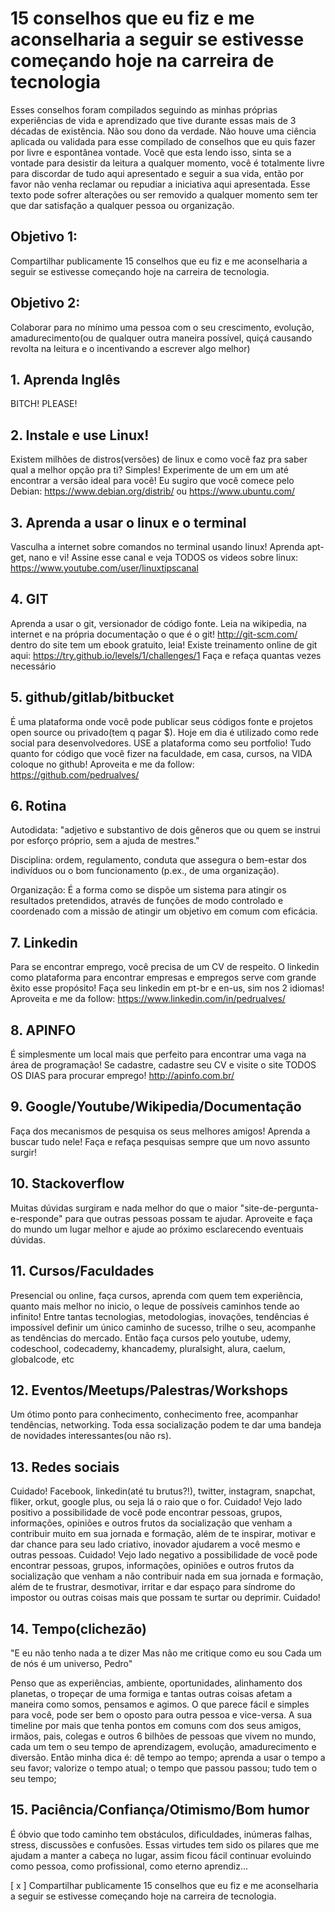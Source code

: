 # 15 conselhos que eu fiz e me aconselharia a seguir se estivesse começando hoje na carreira de tecnologia

Esses conselhos foram compilados seguindo as minhas próprias experiências de vida e aprendizado que tive durante essas mais de 3 décadas de existência.
Não sou dono da verdade.
Não houve uma ciência aplicada ou validada para esse compilado de conselhos que eu quis fazer por livre e espontânea vontade.
Você que esta lendo isso, sinta se a vontade para desistir da leitura a qualquer momento, você é totalmente livre para discordar de tudo aqui apresentado e seguir a sua vida, então por favor não venha reclamar ou repudiar a iniciativa aqui apresentada.
Esse texto pode sofrer alterações ou ser removido a qualquer momento sem ter que dar satisfação a qualquer pessoa ou organização.

## Objetivo 1:

Compartilhar publicamente 15 conselhos que eu fiz e me aconselharia a seguir se estivesse começando hoje na carreira de tecnologia.

## Objetivo 2:

Colaborar para no mínimo uma pessoa com o seu crescimento, evolução, amadurecimento(ou de qualquer outra maneira possível, quiçá causando revolta na leitura e o incentivando a escrever algo melhor) 

## 1. Aprenda Inglês

BITCH! PLEASE!

## 2. Instale e use Linux!

Existem milhões de distros(versões) de linux e como você faz pra saber qual a melhor opção pra ti?
Simples! Experimente de um em um até encontrar a versão ideal para você!
Eu sugiro que você comece pelo Debian: https://www.debian.org/distrib/ ou https://www.ubuntu.com/

## 3. Aprenda a usar o linux e o terminal

Vasculha a internet sobre comandos no terminal usando linux!
Aprenda apt-get, nano e vi!
Assine esse canal e veja TODOS os videos sobre linux: https://www.youtube.com/user/linuxtipscanal

## 4. GIT

Aprenda a usar o git, versionador de código fonte. Leia na wikipedia, na internet e na própria documentação o que é o git!
http://git-scm.com/ dentro do site tem um ebook gratuito, leia!
Existe treinamento online de git aqui: https://try.github.io/levels/1/challenges/1
Faça e refaça quantas vezes necessário

## 5. github/gitlab/bitbucket

É uma plataforma onde você pode publicar seus códigos fonte e projetos open source ou privado(tem q pagar $).
Hoje em dia é utilizado como rede social para desenvolvedores. USE a plataforma como seu portfolio!
Tudo quanto for código que você fizer na faculdade, em casa, cursos, na VIDA coloque no github!
Aproveita e me da follow: https://github.com/pedrualves/

## 6. Rotina

Autodidata:
"adjetivo e substantivo de dois gêneros
 que ou quem se instrui por esforço próprio, sem a ajuda de mestres."

Disciplina:
ordem, regulamento, conduta que assegura o bem-estar dos indivíduos ou o bom funcionamento (p.ex., de uma organização).

Organização:
É a forma como se dispõe um sistema para atingir os resultados pretendidos, através de funções de modo controlado e coordenado com a missão de atingir um objetivo em comum com eficácia.

## 7. Linkedin

Para se encontrar emprego, você precisa de um CV de respeito. O linkedin como plataforma para encontrar empresas e empregos serve com grande êxito esse propósito!
Faça seu linkedin em pt-br e en-us, sim nos 2 idiomas! Aproveita e me da follow: https://www.linkedin.com/in/pedrualves/

## 8. APINFO

É simplesmente um local mais que perfeito para encontrar uma vaga na área de programação!
Se cadastre, cadastre seu CV e visite o site TODOS OS DIAS para procurar emprego!
http://apinfo.com.br/

## 9. Google/Youtube/Wikipedia/Documentação

Faça dos mecanismos de pesquisa os seus melhores amigos! Aprenda a buscar tudo nele! Faça e refaça pesquisas sempre que um novo assunto surgir!

## 10. Stackoverflow

Muitas dúvidas surgiram e nada melhor do que o maior "site-de-pergunta-e-responde" para que outras pessoas possam te ajudar.
Aproveite e faça do mundo um lugar melhor e ajude ao próximo esclarecendo eventuais dúvidas.

## 11. Cursos/Faculdades

Presencial ou online, faça cursos, aprenda com quem tem experiência, quanto mais melhor no inicio, o leque de possíveis caminhos tende ao infinito!
Entre tantas tecnologias, metodologias, inovações, tendências é impossível definir um único caminho de sucesso, trilhe o seu, acompanhe as tendências do mercado.
Então faça cursos pelo youtube, udemy, codeschool, codecademy, khancademy, pluralsight, alura, caelum, globalcode, etc

## 12. Eventos/Meetups/Palestras/Workshops

Um ótimo ponto para conhecimento, conhecimento free, acompanhar tendências, networking.
Toda essa socialização podem te dar uma bandeja de novidades interessantes(ou não rs).

## 13. Redes sociais

Cuidado!
Facebook, linkedin(até tu brutus?!), twitter, instagram, snapchat, fliker, orkut, google plus, ou seja lá o raio que o for.
Cuidado! 
Vejo lado positivo a possibilidade de você pode encontrar pessoas, grupos, informações, opiniões e outros frutos da socialização que venham a contribuir muito em sua jornada e formação, além de te inspirar, motivar e dar chance para seu lado criativo, inovador ajudarem a você mesmo e outras pessoas.
Cuidado! 
Vejo lado negativo a possibilidade de você pode encontrar pessoas, grupos, informações, opiniões e outros frutos da socialização que venham a não contribuir nada em sua jornada e formação, além de te frustrar, desmotivar, irritar e dar espaço para síndrome do impostor ou outras coisas mais que possam te surtar ou deprimir.
Cuidado!

## 14. Tempo(clichezão)

"E eu não tenho nada a te dizer
Mas não me critique como eu sou
Cada um de nós é um universo, Pedro"

Penso que as experiências, ambiente, oportunidades, alinhamento dos planetas, o tropeçar de uma formiga e tantas outras coisas afetam a maneira como somos, pensamos e agimos.
O que parece fácil e simples para você, pode ser bem o oposto para outra pessoa e vice-versa.
A sua timeline por mais que tenha pontos em comuns com dos seus amigos, irmãos, pais, colegas e outros 6 bilhões de pessoas que vivem no mundo, cada um tem o seu tempo de aprendizagem, evolução, amadurecimento e diversão.
Então minha dica é:
 dê tempo ao tempo;
 aprenda a usar o tempo a seu favor;
 valorize o tempo atual;
 o tempo que passou passou;
 tudo tem o seu tempo;

## 15. Paciência/Confiança/Otimismo/Bom humor

É óbvio que todo caminho tem obstáculos, dificuldades, inúmeras falhas, stress, discussões e confusões.
Essas virtudes tem sido os pilares que me ajudam a manter a cabeça no lugar, assim ficou fácil continuar evoluindo como pessoa, como profissional, como eterno aprendiz...

[ x ] Compartilhar publicamente 15 conselhos que eu fiz e me aconselharia a seguir se estivesse começando hoje na carreira de tecnologia.

